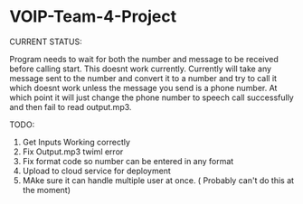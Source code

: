 # VOIP-Team-4-Project

CURRENT STATUS:

Program needs to wait for both the number and message to be received before calling start. This doesnt work currently.
Currently will take any message sent to the number and convert it to a number and try to call it which doesnt work unless the message you send is a phone number.
At which point it will just change the phone number to speech call successfully and then fail to read output.mp3.

TODO:
1. Get Inputs Working correctly
2. Fix Output.mp3 twiml error
3. Fix format code so number can be entered in any format
4. Upload to cloud service for deployment
5. MAke sure it can handle multiple user at once. ( Probably can't do this at the moment)

